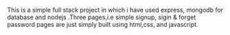 This is a simple full stack project in which i have used express, mongodb for database and nodejs .Three pages,i.e simple signup, sigin & forget password pages are just simply built using html,css, and javascript.

